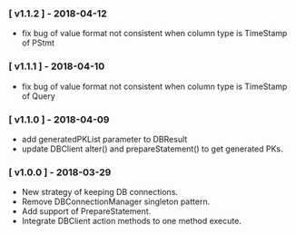 ### [ v1.1.2 ] - 2018-04-12
- fix bug of value format not consistent when column type is  TimeStamp of PStmt

### [ v1.1.1 ] - 2018-04-10
- fix bug of value format not consistent when column type is  TimeStamp of Query  

### [ v1.1.0 ] - 2018-04-09
- add generatedPKList parameter to DBResult
- update DBClient alter() and prepareStatement() to get generated PKs. 

### [ v1.0.0 ] - 2018-03-29
- New strategy of keeping DB connections.  
- Remove DBConnectionManager singleton pattern.    
- Add support of PrepareStatement.
- Integrate DBClient action methods to one method execute.